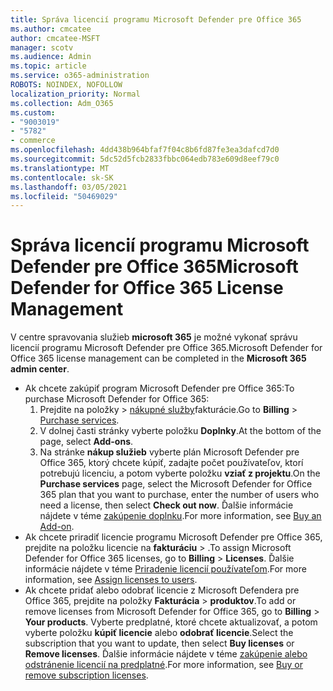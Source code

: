 ```yaml
---
title: Správa licencií programu Microsoft Defender pre Office 365
ms.author: cmcatee
author: cmcatee-MSFT
manager: scotv
ms.audience: Admin
ms.topic: article
ms.service: o365-administration
ROBOTS: NOINDEX, NOFOLLOW
localization_priority: Normal
ms.collection: Adm_O365
ms.custom:
- "9003019"
- "5782"
- commerce
ms.openlocfilehash: 4dd438b964bfaf7f04c8b6fd87fe3ea3dafcd7d0
ms.sourcegitcommit: 5dc52d5fcb2833fbbc064edb783e609d8eef79c0
ms.translationtype: MT
ms.contentlocale: sk-SK
ms.lasthandoff: 03/05/2021
ms.locfileid: "50469029"
---
```

# <a name="microsoft-defender-for-office-365-license-management"></a><span data-ttu-id="e8279-102">Správa licencií programu Microsoft Defender pre Office 365</span><span class="sxs-lookup"><span data-stu-id="e8279-102">Microsoft Defender for Office 365 License Management</span></span>

<span data-ttu-id="e8279-103">V centre spravovania služieb  **microsoft 365** je možné vykonať správu licencií programu Microsoft Defender pre Office 365.</span><span class="sxs-lookup"><span data-stu-id="e8279-103">Microsoft Defender for Office 365 license management can be completed in the  **Microsoft 365 admin center**.</span></span>

- <span data-ttu-id="e8279-104">Ak chcete zakúpiť program Microsoft Defender pre Office 365:</span><span class="sxs-lookup"><span data-stu-id="e8279-104">To purchase Microsoft Defender for Office 365:</span></span>
    1. <span data-ttu-id="e8279-105">Prejdite na položky  >  [nákupné služby](https://go.microsoft.com/fwlink/p/?linkid=868433)fakturácie.</span><span class="sxs-lookup"><span data-stu-id="e8279-105">Go to **Billing** > [Purchase services](https://go.microsoft.com/fwlink/p/?linkid=868433).</span></span>
    2. <span data-ttu-id="e8279-106">V dolnej časti stránky vyberte položku **Doplnky**.</span><span class="sxs-lookup"><span data-stu-id="e8279-106">At the bottom of the page, select **Add-ons**.</span></span>
    3. <span data-ttu-id="e8279-107">Na stránke **nákup služieb** vyberte plán Microsoft Defender pre Office 365, ktorý chcete kúpiť, zadajte počet používateľov, ktorí potrebujú licenciu, a potom vyberte položku **vziať z projektu**.</span><span class="sxs-lookup"><span data-stu-id="e8279-107">On the **Purchase services** page, select the Microsoft Defender for Office 365 plan that you want to purchase, enter the number of users who need a license, then select **Check out now**.</span></span> <span data-ttu-id="e8279-108">Ďalšie informácie nájdete v téme [zakúpenie doplnku](https://docs.microsoft.com/microsoft-365/commerce/buy-or-edit-an-add-on).</span><span class="sxs-lookup"><span data-stu-id="e8279-108">For more information, see [Buy an Add-on](https://docs.microsoft.com/microsoft-365/commerce/buy-or-edit-an-add-on).</span></span>
- <span data-ttu-id="e8279-109">Ak chcete priradiť licencie programu Microsoft Defender pre Office 365, prejdite na položku licencie na **fakturáciu**  >  .</span><span class="sxs-lookup"><span data-stu-id="e8279-109">To assign Microsoft Defender for Office 365 licenses, go to **Billing** > **Licenses**.</span></span> <span data-ttu-id="e8279-110">Ďalšie informácie nájdete v téme [Priradenie licencií používateľom](https://docs.microsoft.com/microsoft-365/admin/manage/assign-licenses-to-users).</span><span class="sxs-lookup"><span data-stu-id="e8279-110">For more information, see [Assign licenses to users](https://docs.microsoft.com/microsoft-365/admin/manage/assign-licenses-to-users).</span></span>
- <span data-ttu-id="e8279-111">Ak chcete pridať alebo odobrať licencie z Microsoft Defendera pre Office 365, prejdite na položky **Fakturácia**  >  **produktov**.</span><span class="sxs-lookup"><span data-stu-id="e8279-111">To add or remove licenses from Microsoft Defender for Office 365, go to **Billing** > **Your products**.</span></span> <span data-ttu-id="e8279-112">Vyberte predplatné, ktoré chcete aktualizovať, a potom vyberte položku **kúpiť licencie** alebo **odobrať licencie**.</span><span class="sxs-lookup"><span data-stu-id="e8279-112">Select the subscription that you want to update, then select **Buy licenses** or **Remove licenses**.</span></span> <span data-ttu-id="e8279-113">Ďalšie informácie nájdete v téme [zakúpenie alebo odstránenie licencií na predplatné](https://docs.microsoft.com/microsoft-365/commerce/licenses/buy-licenses).</span><span class="sxs-lookup"><span data-stu-id="e8279-113">For more information, see [Buy or remove subscription licenses](https://docs.microsoft.com/microsoft-365/commerce/licenses/buy-licenses).</span></span>